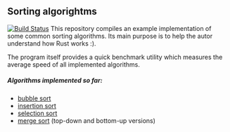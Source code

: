 ## Sorting algorightms
[![Build Status](https://travis-ci.com/MaciejSzybiak/sorting_algorithms.svg?branch=master)](https://travis-ci.com/MaciejSzybiak/sorting_algorithms)
This repository compiles an example implementation of some common sorting algorithms. Its main purpose is to help the autor understand how Rust works :).

The program itself provides a quick benchmark utility which measures the average speed of all implemented algorithms.

##### Algorithms implemented so far:
- [bubble sort](src/bubble.rs)
- [insertion sort](src/insertion.rs)
- [selection sort](src/selection.rs)
- [merge sort](src/merge.rs) (top-down and bottom-up versions)
